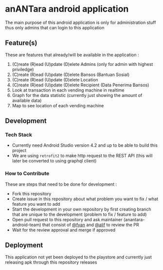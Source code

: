 # **anANTara** android application

The main purpose of this android application is only for administration stuff thus only admins that can login to this application

## Feature(s)

These are features that already/will be available in the application :

1. (C)reate (R)ead (U)pdate (D)elete Admins (only for admin with highest priviledge)
2. (C)reate (R)ead (U)pdate (D)elete Bansos (Bantuan Sosial)
3. (C)reate (R)ead (U)pdate (D)elete Location
4. (C)reate (R)ead (U)pdate (D)elete Recipient (Data Penerima Bansos)
5. Look at transaction in each vending machine in realtime
6. Graph for the data statistic (currently just showing the amount of available data)
7. Map to see location of each vending machine

## Development

### Tech Stack

- Currently need Android Studio version 4.2 and up to be able to build this project
- We are using `retrofit2` to make http request to the REST API (this will later be converted to using graphql client) 

### How to Contribute

These are steps that need to be done for development :
- Fork this repository
- Create issue in this repository about what problem you want to fix / what feature you want to add
- Start the development in your own repository by first creating branch that are unique to the development (problem to fix / feature to add)
- Open pull request to this repository and ask maintainer (anantara-android-team) that consist of [@fyan](https://github.com/ianfyan) and [@alif](https://github.com/alifsiregar) to review the PR
- Wait for the review approval and merge if approved

## Deployment

This application not yet been deployed to the playstore and currently just releasing apk through this repository releases

